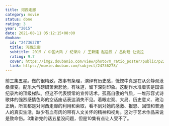 ```yaml
---
title: 河西走廊
category: movie
status: done
rating: 3
year: "2015"
date: 2021-08-11 05:12:15+08:00
douban:
  id: "24736278"
  title: 河西走廊
  subtitle: 2015 / 中国大陆 / 纪录片 / 王新建 赵启辰 / 吕树廷 让波拉
  rating: 9.7
  cover: https://img2.doubanio.com/view/photo/m_ratio_poster/public/p2231672392.jpg
  link: https://movie.douban.com/subject/24736278/
---
```


前三集五星。做的很精致，故事有条理，演绎有历史感，恍惚中真是在从旁静观沧桑骤变。配乐大气磅礴萧索悲怆，有味道，留下深刻印象。这制作水准着实是国语纪录片的顶级梯队。但这不代表惯常的宣传话术，孤高自傲的气质，一堆形容式诗歌体的强烈感情色彩的空话废话表达消失不见。着眼宏观、大局、历史意义、政治正确，所言都是对河西走廊的利用和索取，看不到对她的感激、报恩、回馈和普通人的真实生活，缺少有血有肉的带有人文关怀的精神和视角。这对于艺术作品来说是致命伤。3集讲完的话五星没问题，但是10集有点让人受不了。
